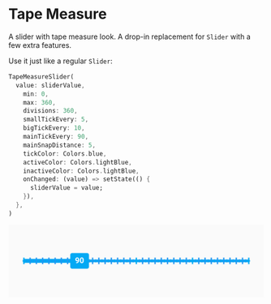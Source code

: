 Tape Measure
============

A slider with tape measure look. A drop-in replacement for `Slider` with a few extra features.

Use it just like a regular `Slider`:


```dart
TapeMeasureSlider(
  value: sliderValue,
    min: 0,
    max: 360,
    divisions: 360,
    smallTickEvery: 5,
    bigTickEvery: 10,
    mainTickEvery: 90,
    mainSnapDistance: 5,
    tickColor: Colors.blue,
    activeColor: Colors.lightBlue,
    inactiveColor: Colors.lightBlue,
    onChanged: (value) => setState(() {
      sliderValue = value;
    }),
  },
)
```

![Screenshot](https://raw.githubusercontent.com/deakjahn/tape_measure/master/example/assets/Screenshot.png "Screenshot")
